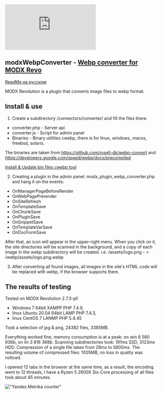 ![modxWebpConverter](https://webdevops.ru/ajax.php?git=screenshot "modxWebpConverter")

## modxWebpConverter - [Webp converter for MODX Revo](https://webdevops.ru/blog/webp-converter-plugin-modx.html)
[ReadMe на русском](https://github.com/commeta/modxWebpConverter/blob/master/README.ru.md)

MODX Revolution is a plugin that converts image files to webp format.

## Install & use

1. Create a subdirectory /connectors/converter/ and fill the files there:
* converter.php - Server api
* converter.js - Script for admin panel
* Binaries - Binary utilities cwebp, there is for linux, windows, macos, freebsd, solaris.

The binaries are taken from https://github.com/rosell-dk/webp-convert and https://developers.google.com/speed/webp/docs/precompiled

[Install & Update bin files cwebp tool](https://github.com/commeta/modxWebpConverter/blob/master/Binaries/README.md)

2. Creating a plugin in the admin panel: modx_plugin_webp_converter.php and hang it on the events:
* OnManagerPageBeforeRender
* OnWebPagePrerender
* OnSiteRefresh 
* OnTemplateSave 
* OnChunkSave 
* OnPluginSave 
* OnSnippetSave
* OnTemplateVarSave
* OnDocFormSave

After that, an icon will appear in the upper-right menu. When you click on it, the site directories will be scanned in the background, and a copy of each image in the webp subdirectory will be created. 
i.e. /assets/logo.png - > /webp/assets/logo.png.webp

3. After converting all found images, all images in the site's HTML code will be replaced with webp, if the browser supports them.


## The results of testing

Tested on MODX Revolution 2.7.3-pl!
* Windows 7 64bit XAMPP PHP 7.4.9, 
* linux Ubuntu 20.04 64bit LAMP PHP 7.4.3, 
* linux CentOS 7 LANMP PHP 5.4.45

Took a selection of jpg & png, 24382 files, 3385MB.

Everything worked fine, memory consumption is at a peak: on win 6 580 936b, on lin 3 816 368b.
Scanning subdirectories took: 191ms SSD, 3123ms HDD.
Compression of a single file takes from 28ms to 5800ms.
The resulting volume of compressed files: 1005MB, no loss in quality was noticed.

I opened 12 tabs in the browser at the same time, as a result, the encoding went to 12 threads, I have a Ryzen 5 2600X Six-Core processing of all files took about 45 minutes.

!["Yandex.Metrika counter"](https://mc.yandex.ru/watch/66866185)

